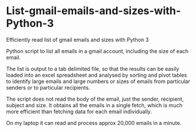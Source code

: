# List-gmail-emails-and-sizes-with-Python-3
Efficiently read list of gmail emails and sizes with Python 3

Python script to list all emails in a gmail account, including the size of each email.

The list is output to a tab delimited file, so that the results can be easily loaded into an excel spreadsheet
and analysed by sorting and pivot tables to identify large emails and large numbers or sizes of emails from particular senders or to particular recipients.

The script does not read the body of the email, just the sender, recipient, subject and size. 
It obtains all the emails in a single fetch, which is much more efficient than fetching data for each email individually.

On my laptop it can read and process approx 20,000 emails in a minute.

